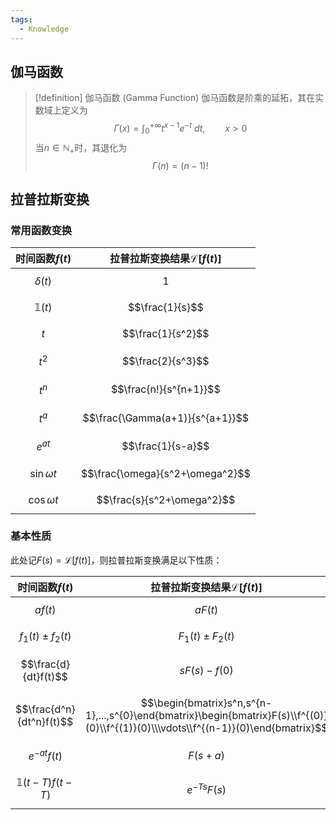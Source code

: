 ```yaml
---
tags:
  - Knowledge
---
```

## 伽马函数
> [!definition] 伽马函数 (Gamma Function)
> 伽马函数是阶乘的延拓，其在实数域上定义为
> $$\Gamma(x)=\int_{0}^{+\infty}t^{x-1}e^{-t}\ dt,\qquad x>0$$
> 当$n\in\mathbb{N}_{+}$时，其退化为
> $$\Gamma(n)=(n-1)!$$

## 拉普拉斯变换
### 常用函数变换

| 时间函数$f(t)$        | 拉普拉斯变换结果$\mathcal{L}[f(t)]$     |
| ----------------- | ------------------------------- |
| $$\delta(t)$$     | $$1$$                           |
| $$\mathbb{1}(t)$$ | $$\frac{1}{s}$$                 |
| $$t$$             | $$\frac{1}{s^2}$$               |
| $$t^2$$           | $$\frac{2}{s^3}$$               |
| $$t^{n}$$         | $$\frac{n!}{s^{n+1}}$$          |
| $$t^{a}$$         | $$\frac{\Gamma(a+1)}{s^{a+1}}$$ |
| $$e^{at}$$        | $$\frac{1}{s-a}$$               |
| $$\sin\omega t$$  | $$\frac{\omega}{s^2+\omega^2}$$ |
| $$\cos\omega t$$  | $$\frac{s}{s^2+\omega^2}$$      |

### 基本性质
此处记$F(s)=\mathcal{L}[f(t)]$，则拉普拉斯变换满足以下性质：

| 时间函数$f(t)$                | 拉普拉斯变换结果$\mathcal{L}[f(t)]$                                                                                                         |
| ------------------------- | ----------------------------------------------------------------------------------------------------------------------------------- |
| $$af(t)$$                 | $$aF(t)$$                                                                                                                           |
| $$f_1(t)\pm f_2(t)$$      | $$F_1(t)\pm F_2(t)$$                                                                                                                |
| $$\frac{d}{dt}f(t)$$      | $$sF(s)-f(0)$$                                                                                                                      |
| $$\frac{d^n}{dt^n}f(t)$$  | $$\begin{bmatrix}s^n,s^{n-1},...,s^{0}\end{bmatrix}\begin{bmatrix}F(s)\\f^{(0)}(0)\\f^{(1)}(0)\\\vdots\\f^{(n-1)}(0)\end{bmatrix}$$ |
| $$e^{-at}f(t)$$           | $$F(s+a)$$                                                                                                                          |
| $$\mathbb{1}(t-T)f(t-T)$$ | $$e^{-Ts}F(s)$$                                                                                                                     |
